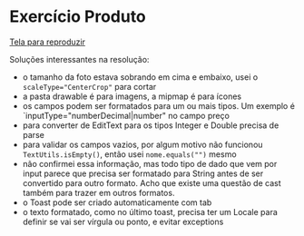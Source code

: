 # Exercício Produto

[Tela para reproduzir](https://marvelapp.com/194b601g/screen/56839103)

Soluções interessantes na resolução:

- o tamanho da foto estava sobrando em cima e embaixo, usei o `scaleType="CenterCrop"` para cortar
- a pasta drawable é para imagens, a mipmap é para ícones
- os campos podem ser formatados para um ou mais tipos. Um exemplo é `inputType="numberDecimal|number" no campo preço
- para converter de EditText para os tipos Integer e Double precisa de parse
- para validar os campos vazios, por algum motivo não funcionou `TextUtils.isEmpty()`, então usei `nome.equals("")` mesmo
- não confirmei essa informação, mas todo tipo de dado que vem por input parece que precisa ser formatado para String antes de ser convertido para outro formato. Acho que existe uma questão de cast também para trazer em outros formatos.
- o Toast pode ser criado automaticamente com tab
- o texto formatado, como no último toast, precisa ter um Locale para definir se vai ser vírgula ou ponto, e evitar exceptions
